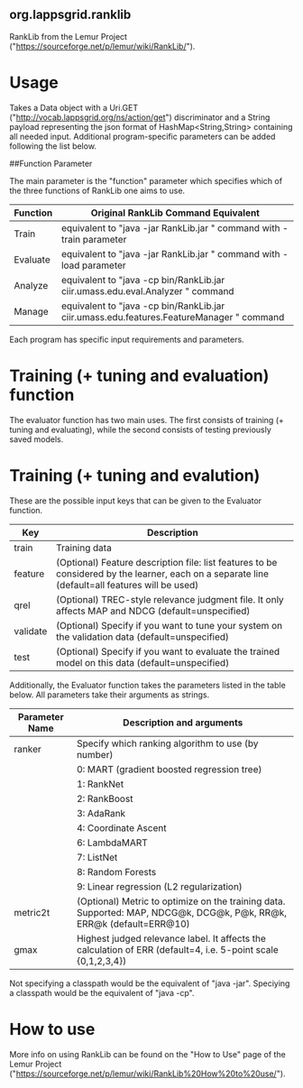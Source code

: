 ## org.lappsgrid.ranklib
RankLib from the Lemur Project
("https://sourceforge.net/p/lemur/wiki/RankLib/").

# Usage

Takes a Data<String> object with a Uri.GET ("http://vocab.lappsgrid.org/ns/action/get") discriminator and a String payload representing the json format of HashMap<String,String> containing all needed input. Additional program-specific parameters can be added following the list below.

##Function Parameter

The main parameter is the "function" parameter which specifies which of the three functions of RankLib one aims to use.

| Function | Original RankLib Command Equivalent |
| --- | --- |
| Train | equivalent to "java -jar RankLib.jar <Params>" command with -train parameter |
| Evaluate | equivalent to "java -jar RankLib.jar <Params>" command with -load parameter |
| Analyze | equivalent to "java -cp bin/RankLib.jar ciir.umass.edu.eval.Analyzer <Params>" command |
| Manage | equivalent to "java -cp bin/RankLib.jar ciir.umass.edu.features.FeatureManager <Params>" command |

Each program has specific input requirements and parameters.

# Training (+ tuning and evaluation) function

The evaluator function has two main uses. The first consists of training (+ tuning and evaluating), while the second consists of testing previously saved models.

# Training (+ tuning and evalution)

These are the possible input keys that can be given to the Evaluator function.

| Key | Description |
| --- | --- |
| train | Training data |
| feature | (Optional) Feature description file: list features to be considered by the learner, each on a separate line (default=all features will be used) |
| qrel | (Optional) TREC-style relevance judgment file. It only affects MAP and NDCG (default=unspecified) |
| validate | (Optional) Specify if you want to tune your system on the validation data (default=unspecified) |
| test | (Optional) Specify if you want to evaluate the trained model on this data (default=unspecified) |

Additionally, the Evaluator function takes the parameters listed in the table below. All parameters take their arguments as strings.

| Parameter Name | Description and arguments |
| --- | --- |
| ranker | Specify which ranking algorithm to use (by number) |
| | 0: MART (gradient boosted regression tree) |
| | 1: RankNet |
| | 2: RankBoost |
| | 3: AdaRank |
| | 4: Coordinate Ascent |
| | 6: LambdaMART |
| | 7: ListNet |
| | 8: Random Forests |
| | 9: Linear regression (L2 regularization) |
| metric2t | (Optional) Metric to optimize on the training data. Supported: MAP, NDCG@k, DCG@k, P@k, RR@k, ERR@k (default=ERR@10) |
| gmax | Highest judged relevance label. It affects the calculation of ERR (default=4, i.e. 5-point scale {0,1,2,3,4}) |


Not specifying a classpath would be the equivalent of "java -jar". Speciying a classpath would be the equivalent of "java -cp".

# How to use
More info on using RankLib can be found on the "How to Use" page of the Lemur Project ("https://sourceforge.net/p/lemur/wiki/RankLib%20How%20to%20use/").



